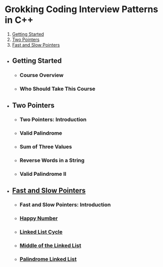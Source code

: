# Grokking Coding Interview Patterns in C++

1. [Getting Started](#getting-started)
2. [Two Pointers](#two-pointers)
3. [Fast and Slow Pointers](#fast-and-slow-pointers)

- ## Getting Started
    - ### Course Overview
    - ### Who Should Take This Course

- ## Two Pointers
    - ### Two Pointers: Introduction
    - ### Valid Palindrome
    - ### Sum of Three Values
    - ### Reverse Words in a String
    - ### Valid Palindrome II

- ## [Fast and Slow Pointers](./Chapter_3.md)
    - ### Fast and Slow Pointers: Introduction
    - ### [Happy Number](./Chapter_3.md#happy-number)
    - ### [Linked List Cycle](./Chapter_3.md#linked-list-cycle)
    - ### [Middle of the Linked List](./Chapter_3.md#middle-of-the-linked-list)
    - ### [Palindrome Linked List](./Chapter_3.md#palindrome-linked-list)
